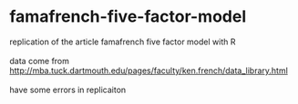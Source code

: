 # famafrench-five-factor-model
replication of the article famafrench five factor model with R <br><br>
data come from http://mba.tuck.dartmouth.edu/pages/faculty/ken.french/data_library.html <br><br>
have some errors in replicaiton<br><br>
